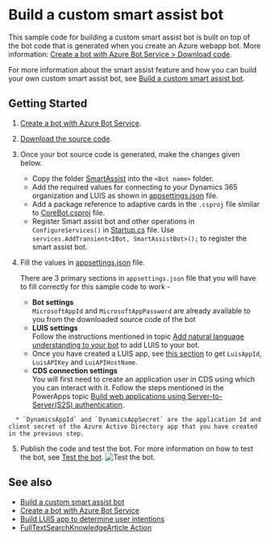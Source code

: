 # Build a custom smart assist bot

This sample code for building a custom smart assist bot is built on top of the bot code that is generated when you create an Azure webapp bot. More information: [Create a bot with Azure Bot Service > Download code](https://docs.microsoft.com/en-us/azure/bot-service/abs-quickstart?view=azure-bot-service-4.0#download-code).

For more information about the smart assist feature and how you can build your own custom smart assist bot, see [Build a custom smart assist bot](https://docs.microsoft.com/en-us/dynamics365/omnichannel/developer/how-to/smart-assist-bot).

## Getting Started

1.	[Create a bot with Azure Bot Service](https://docs.microsoft.com/en-us/azure/bot-service/abs-quickstart?view=azure-bot-service-4.0).
2.	[Download the source code](https://docs.microsoft.com/en-us/azure/bot-service/abs-quickstart?view=azure-bot-service-4.0#download-code).
3. 	Once your bot source code is generated, make the changes given below. 
    * Copy the folder [SmartAssist](SmartAssistBot/SmartAssist) into the `<Bot name>` folder.
    * Add the required values for connecting to your Dynamics 365 organization and LUIS as shown in [appsettings.json](SmartAssistBot/appsettings.json) file.
    * Add a package reference to adaptive cards in the `.csproj` file similar to [CoreBot.csproj](SmartAssistBot/CoreBot.csproj) file.
    * Register Smart assist bot and other operations in `ConfigureServices()` in [Startup.cs](SmartAssistBot/Startup.cs) file. 
    Use `services.AddTransient<IBot, SmartAssistBot>();` to register the smart assist bot.
4.	Fill the values in [appsettings.json](SmartAssistBot/appsettings.json) file.

    There are 3 primary sections in `appsettings.json` file that you will have to fill correctly for this sample code to work - 
      - **Bot settings**<br />
        `MicrosoftAppId` and `MicrosoftAppPassword` are already available to you from the downloaded source code of the bot 
      - **LUIS settings**<br />
        Follow the instructions mentioned in topic [Add natural language understanding to your bot](https://docs.microsoft.com/en-us/azure/bot-service/bot-builder-howto-v4-luis?view=azure-bot-service-4.0&tabs=csharp) to add LUIS to your bot.
      - Once you have created a LUIS app, see [this section](https://docs.microsoft.com/en-us/azure/bot-service/bot-builder-howto-v4-luis?view=azure-bot-service-4.0&tabs=csharp#retrieve-application-information-from-the-luisai-portal) to get `LuisAppId`, `LuisAPIKey` and `LuiAPIHostName`.
      - **CDS connection settings**<br />
        You will first need to create an application user in CDS using which you can interact with it. Follow the steps mentioned in the PowerApps topic [Build web applications using Server-to-Server(S2S) authentication](https://docs.microsoft.com/en-us/powerapps/developer/common-data-service/build-web-applications-server-server-s2s-authentication).
<!--<br />For information on how to register your application on Azure Active Directory, see [Walkthrough: Register an app with Azure AD](https://docs.microsoft.com/en-us/powerapps/developer/common-data-service/walkthrough-register-app-azure-active-directory).-->
      * `DynamicsAppId` and `DynamicsAppSecret` are the application Id and client secret of the Azure Active Directory app that you have created in the previous step.

5.  Publish the code and test the bot. For more information on how to test the bot, see [Test the bot](https://docs.microsoft.com/en-us/azure/bot-service/abs-quickstart?view=azure-bot-service-4.0#test-the-bot).
![Test the bot](https://github.com/susikka/Dynamics365-Apps-Samples/blob/master/customer-service/omnichannel/smart-assist-bot/SmartAssistBot/test-bot-img.jpg).
## See also

- [Build a custom smart assist bot](https://docs.microsoft.com/en-us/dynamics365/omnichannel/developer/how-to/smart-assist-bot)
- [Create a bot with Azure Bot Service](https://docs.microsoft.com/en-us/azure/bot-service/abs-quickstart?view=azure-bot-service-4.0)
- [Build LUIS app to determine user intentions](https://docs.microsoft.com/en-us/azure/cognitive-services/luis/luis-quickstart-intents-only)
- [FullTextSearchKnowledgeArticle Action](https://docs.microsoft.com/en-us/dynamics365/customer-engagement/web-api/fulltextsearchknowledgearticle?view=dynamics-ce-odata-9)
